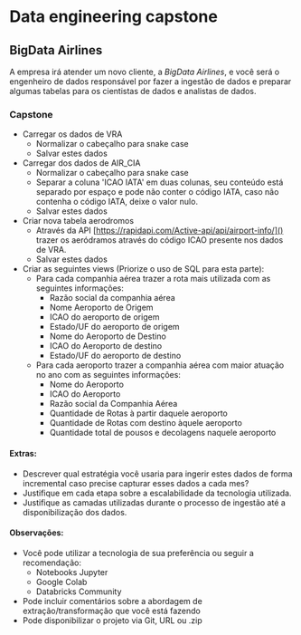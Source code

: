 

# Data engineering capstone

## BigData Airlines

A empresa irá atender um novo cliente, a _BigData Airlines_, e você será o engenheiro de dados responsável por fazer a ingestão de dados e preparar algumas tabelas para os cientistas de dados e analistas de dados. 

### Capstone

- Carregar os dados de VRA
  - Normalizar o cabeçalho para snake case
  - Salvar estes dados
- Carregar dos dados de AIR_CIA
  - Normalizar o cabeçalho para snake case
  - Separar a coluna 'ICAO IATA' em duas colunas, seu conteúdo está separado por espaço e pode não conter o código IATA, caso não contenha o código IATA, deixe o valor nulo.
  - Salvar estes dados
- Criar nova tabela aerodromos
  - Através da API [https://rapidapi.com/Active-api/api/airport-info/]() trazer os aeródramos através do código ICAO presente nos dados de VRA.
  - Salvar estes dados
- Criar as seguintes views (Priorize o uso de SQL para esta parte):
  - Para cada companhia aérea trazer a rota mais utilizada com as seguintes informações:
    - Razão social da companhia aérea
    - Nome Aeroporto de Origem
    - ICAO do aeroporto de origem
    - Estado/UF do aeroporto de origem
    - Nome do Aeroporto de Destino
    - ICAO do Aeroporto de destino
    - Estado/UF do aeroporto de destino
  - Para cada aeroporto trazer a companhia aérea com maior atuação no ano com as seguintes informações:
    - Nome do Aeroporto
    - ICAO do Aeroporto
    - Razão social da Companhia Aérea
    - Quantidade de Rotas à partir daquele aeroporto
    - Quantidade de Rotas com destino àquele aeroporto
    - Quantidade total de pousos e decolagens naquele aeroporto

#### Extras:
  - Descrever qual estratégia você usaria para ingerir estes dados de forma incremental caso precise capturar esses dados a cada mes?
  - Justifique em cada etapa sobre a escalabilidade da tecnologia utilizada.
  - Justifique as camadas utilizadas durante o processo de ingestão até a disponibilização dos dados.

#### Observações:
   - Você pode utilizar a tecnologia de sua preferência ou seguir a recomendação:
     - Notebooks Jupyter
     - Google Colab
     - Databricks Community
   - Pode incluir comentários sobre a abordagem de extração/transformação que você está fazendo
   - Pode disponibilizar o projeto via Git, URL ou .zip
